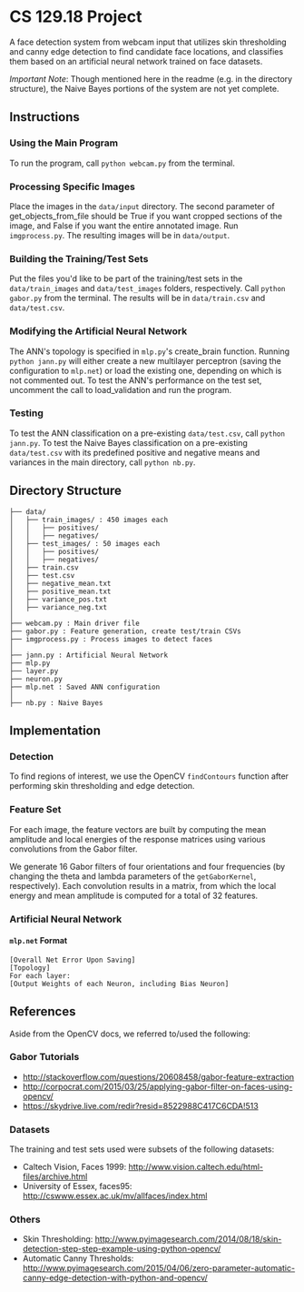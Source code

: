 # CS 129.18 Project
A face detection system from webcam input that utilizes skin thresholding and canny edge detection to find candidate face locations, and classifies them based on an artificial neural network trained on face datasets.

*Important Note*: Though mentioned here in the readme (e.g. in the directory structure), the Naive Bayes portions of the system are not yet complete.

## Instructions ##
### Using the Main Program ###
To run the program, call `python webcam.py` from the terminal.

### Processing Specific Images ###
Place the images in the `data/input` directory. The second parameter of get_objects_from_file should be True if you want cropped sections of the image, and False if you want the entire annotated image. Run `imgprocess.py`. The resulting images will be in `data/output`.

### Building the Training/Test Sets ###
Put the files you'd like to be part of the training/test sets in the `data/train_images` and `data/test_images` folders, respectively. Call `python gabor.py` from the terminal. The results will be in `data/train.csv` and `data/test.csv`.

### Modifying the Artificial Neural Network ###
The ANN's topology is specified in `mlp.py`'s create_brain function. Running `python jann.py` will either create a new multilayer perceptron (saving the configuration to `mlp.net`) or load the existing one, depending on which is not commented out. To test the ANN's performance on the test set, uncomment the call to load_validation and run the program.

### Testing ###
To test the ANN classification on a pre-existing `data/test.csv`, call `python jann.py`. To test the Naive Bayes classification on a pre-existing `data/test.csv` with its predefined positive and negative means and variances in the main directory, call `python nb.py`.

## Directory Structure ##
```
├── data/
│   ├── train_images/ : 450 images each
│   │   ├── positives/
│   │   ├── negatives/
│   ├── test_images/ : 50 images each
│   │   ├── positives/
│   │   ├── negatives/
│   ├── train.csv
│   ├── test.csv
│   ├── negative_mean.txt
│   ├── positive_mean.txt
│   ├── variance_pos.txt
│   ├── variance_neg.txt
│
├── webcam.py : Main driver file
├── gabor.py : Feature generation, create test/train CSVs
├── imgprocess.py : Process images to detect faces
│
├── jann.py : Artificial Neural Network
├── mlp.py
├── layer.py
├── neuron.py
├── mlp.net : Saved ANN configuration
│
├── nb.py : Naive Bayes
```

## Implementation ##
### Detection ###
To find regions of interest, we use the OpenCV `findContours` function after performing skin thresholding and edge detection.

### Feature Set ###
For each image, the feature vectors are built by computing the mean amplitude and local energies of the response matrices using various convolutions from the Gabor filter.

We generate 16 Gabor filters of four orientations and four frequencies (by changing the theta and lambda parameters of the `getGaborKernel`, respectively). Each convolution results in a matrix, from which the local energy and mean amplitude is computed for a total of 32 features. 

### Artificial Neural Network ###
#### `mlp.net` Format ####

```
[Overall Net Error Upon Saving]
[Topology]
For each layer: 
[Output Weights of each Neuron, including Bias Neuron]
```

## References ##
Aside from the OpenCV docs, we referred to/used the following:

### Gabor Tutorials ###
- http://stackoverflow.com/questions/20608458/gabor-feature-extraction
- http://corpocrat.com/2015/03/25/applying-gabor-filter-on-faces-using-opencv/
- https://skydrive.live.com/redir?resid=8522988C417C6CDA!513

### Datasets ###
The training and test sets used were subsets of the following datasets:
- Caltech Vision, Faces 1999: http://www.vision.caltech.edu/html-files/archive.html
- University of Essex, faces95: http://cswww.essex.ac.uk/mv/allfaces/index.html

### Others ###
- Skin Thresholding: http://www.pyimagesearch.com/2014/08/18/skin-detection-step-step-example-using-python-opencv/
- Automatic Canny Thresholds: http://www.pyimagesearch.com/2015/04/06/zero-parameter-automatic-canny-edge-detection-with-python-and-opencv/